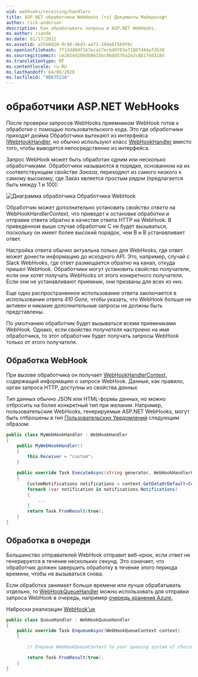 ```yaml
---
uid: webhooks/receiving/handlers
title: ASP.NET обработчики WebHooks (ru) Документы Майкрософт
author: rick-anderson
description: Как обрабатывать запросы в ASP.NET WebHooks.
ms.author: riande
ms.date: 01/17/2012
ms.assetid: a55b0d20-9c90-4bd3-a471-20da6f569f0c
ms.openlocfilehash: ff12dd8df167eca17ecbd9f03a71807d44af2b30
ms.sourcegitcommit: ce28244209db8615bc9bdd576a2e2c88174d318d
ms.translationtype: MT
ms.contentlocale: ru-RU
ms.lasthandoff: 04/06/2020
ms.locfileid: "80675216"
---
```

# <a name="aspnet-webhooks-handlers"></a>обработчики ASP.NET WebHooks

После проверки запросов WebHooks приемником WebHook готов к обработке с помощью пользовательского кода. Это где *обработчики* приходят дюйма Обработчики вытекают из интерфейса [IWebHookHandler,](https://github.com/aspnet/WebHooks/blob/master/src/Microsoft.AspNet.WebHooks.Receivers/WebHooks/WebHookHandler.cs) но обычно используют класс [WebHookHandler](https://github.com/aspnet/WebHooks/blob/master/src/Microsoft.AspNet.WebHooks.Receivers/WebHooks/WebHookHandler.cs) вместо того, чтобы выводятся непосредственно из интерфейса.

Запрос WebHook может быть обработан одним или несколько обработчиками. Обработчики называются в порядке, основанном на их соответствующем свойстве *Заказа,* переходяот из самого низкого к самому высокому, где Заказ является простым рядом (предлагается быть между 1 и 100):

![Диаграмма обработчика Обработчика WebHook](_static/Handlers.png)

Обработчик может дополнительно установить свойство *ответа* на WebHookHandlerContext, что приведет к остановке обработки и отправке ответа обратно в качестве ответа HTTP на WebHook. В приведенном выше случае обработчик C не будет вызываться, поскольку он имеет более высокий порядок, чем B и B устанавливает ответ.

Настройка ответа обычно актуальна только для WebHooks, где ответ может донести информацию до исходного API. Это, например, случай с Slack WebHooks, где ответ размещается обратно на канал, откуда пришел WebHook. Обработчики могут установить свойство получателя, если они хотят получать WebHooks от этого конкретного получателя. Если они не устанавливают приемник, они призваны для всех из них.

Еще одно распространенное использование ответа заключается в использовании ответа *410 Gone,* чтобы указать, что WebHook больше не активен и никакие дополнительные запросы не должны быть представлены.

По умолчанию обработчик будет вызываться всеми приемниками WebHook. Однако, если свойство *получателя* настроено на имя обработчика, то этот обработчик будет получать запросы WebHook только от этого получателя.

## <a name="processing-a-webhook"></a>Обработка WebHook

При вызове обработчика он получает [WebHookHandlerContext,](https://github.com/aspnet/WebHooks/blob/master/src/Microsoft.AspNet.WebHooks.Receivers/WebHooks/WebHookHandlerContext.cs) содержащий информацию о запросе WebHook. Данные, как правило, орган запроса HTTP, доступны из свойства *данных.*

Тип данных обычно JSON или HTML-формы данных, но можно отбросить на более конкретный тип при желании. Например, пользовательские WebHooks, генерируемые ASP.NET WebHooks, могут быть отброшены в тип [Пользовательских Уведомлений](https://github.com/aspnet/WebHooks/blob/master/src/Microsoft.AspNet.WebHooks.Receivers.Custom/WebHooks/CustomNotifications.cs) следующим образом:

```csharp
public class MyWebHookHandler : WebHookHandler
{
    public MyWebHookHandler()
    {
        this.Receiver = "custom";
    }

    public override Task ExecuteAsync(string generator, WebHookHandlerContext context)
    {
        CustomNotifications notifications = context.GetDataOrDefault<CustomNotifications>();
        foreach (var notification in notifications.Notifications)
        {
            ...
        }
        return Task.FromResult(true);
    }
}
```

  ## <a name="queued-processing"></a>Обработка в очереди

Большинство отправителей WebHook отправит веб-крюк, если ответ не генерируется в течение нескольких секунд. Это означает, что обработчик должен завершить обработку в течение этого периода времени, чтобы не вызываться снова.

Если обработка занимает больше времени или лучше обрабатывать отдельно, то [WebHookQueueHandler](https://github.com/aspnet/WebHooks/blob/master/src/Microsoft.AspNet.WebHooks.Receivers/WebHooks/WebHookQueueHandler.cs) можно использовать для отправки запроса WebHook в очередь, например [очередь хранения Azure.](https://msdn.microsoft.com/library/azure/dd179353.aspx)

Наброски реализации [WebHook'ue](https://github.com/aspnet/WebHooks/blob/master/src/Microsoft.AspNet.WebHooks.Receivers/WebHooks/WebHookQueueHandler.cs)

```csharp
public class QueueHandler : WebHookQueueHandler
{
    public override Task EnqueueAsync(WebHookQueueContext context)
    {

        // Enqueue WebHookQueueContext to your queuing system of choice

        return Task.FromResult(true);
    }
}
```
